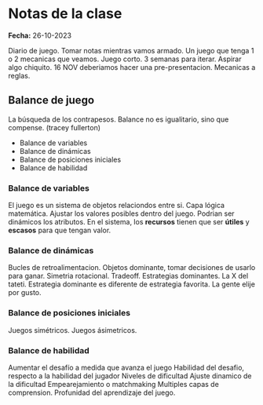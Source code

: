 # Notas de la clase

**Fecha:** 26-10-2023

Diario de juego. Tomar notas mientras vamos armado.
Un juego que tenga 1 o 2 mecanicas que veamos.
Juego corto. 
3 semanas para iterar.
Aspirar algo chiquito.
16 NOV deberiamos hacer una pre-presentacion.
Mecanicas a reglas.

## Balance de juego
La búsqueda de los contrapesos.
Balance no es igualitario, sino que compense.
(tracey fullerton)

* Balance de variables
* Balance de dinámicas
* Balance de posiciones iniciales
* Balance de habilidad

### Balance de variables
El juego es un sistema de objetos relaciondos entre si.
Capa lógica matemática.
Ajustar los valores posibles dentro del juego.
Podrian ser dinámicos los atributos.
En el sistema, los **recursos** tienen que ser **útiles** y **escasos** para que tengan valor.


### Balance de dinámicas
Bucles de retroalimentacion. 
Objetos dominante, tomar decisiones de usarlo para ganar.
Simetria rotacional. Tradeoff.
Estrategias dominantes. La X del tateti.
Estrategia dominante es diferente de estrategia favorita. La gente elije por gusto.

### Balance de posiciones iniciales
Juegos simétricos.
Juegos ásimetricos.

### Balance de habilidad
Aumentar el desafío a medida que avanza el juego
Habilidad del desafio, respecto a la habilidad del jugador
Niveles de dificultad
Ajuste dinamico de la dificultad
Empearejamiento o matchmaking
Multiples capas de comprension. Profunidad del aprendizaje del juego.

